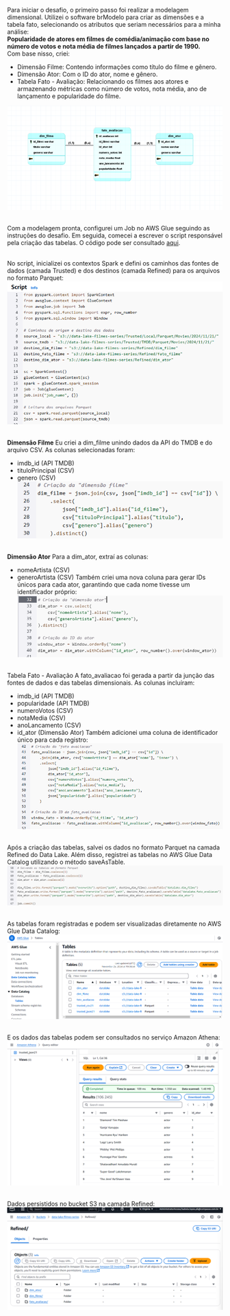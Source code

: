 Para iniciar o desafio, o primeiro passo foi realizar a modelagem dimensional. Utilizei o software brModelo para criar as dimensões e a tabela fato, selecionando os atributos que seriam necessários para a minha análise:  
**Popularidade de atores em filmes de comédia/animação com base no número de votos e nota média de filmes lançados a partir de 1990.**  
Com base nisso, criei:
- Dimensão Filme: Contendo informações como título do filme e gênero.
- Dimensão Ator: Com o ID do ator, nome e gênero.
- Tabela Fato - Avaliação: Relacionando os filmes aos atores e armazenando métricas como número de votos, nota média, ano de lançamento e popularidade do filme.

![Modelagem](Modelagem_refined.png)<br></br>

Com a modelagem pronta, configurei um Job no AWS Glue seguindo as instruções do desafio. Em seguida, comecei a escrever o script responsável pela criação das tabelas. O código pode ser consultado [aqui](refined.py).<br></br>
  
No script, inicializei os contextos Spark e defini os caminhos das fontes de dados (camada Trusted) e dos destinos (camada Refined) para os arquivos no formato Parquet:
![Evidencia 1](../evidencias/evidencia_1.webp)<br></br>


**Dimensão Filme**
Eu criei a dim_filme unindo dados da API do TMDB e do arquivo CSV. As colunas selecionadas foram:
- imdb_id (API TMDB)  
- tituloPrincipal (CSV)  
- genero (CSV)  
![Evidencia 2](../evidencias/evidencia_2.webp)<br></br>

**Dimensão Ator**
Para a dim_ator, extraí as colunas:
- nomeArtista (CSV)
- generoArtista (CSV)
Também criei uma nova coluna para gerar IDs únicos para cada ator, garantindo que cada nome tivesse um identificador próprio:
![Evidencia 3](../evidencias/evidencia_3.webp)<br></br>

Tabela Fato - Avaliação
A fato_avaliacao foi gerada a partir da junção das fontes de dados e das tabelas dimensionais. As colunas incluíram:
- imdb_id (API TMDB)
- popularidade (API TMDB)
- numeroVotos (CSV)
- notaMedia (CSV)
- anoLancamento (CSV)
- id_ator (Dimensão Ator)
Também adicionei uma coluna de identificador único para cada registro:
![Evidencia 4](../evidencias/evidencia_4.webp)<br></br>

Após a criação das tabelas, salvei os dados no formato Parquet na camada Refined do Data Lake. Além disso, registrei as tabelas no AWS Glue Data Catalog utilizando o método saveAsTable.
![Evidencia 5](../evidencias/evidencia_5.webp)<br></br>

As tabelas foram registradas e podem ser visualizadas diretamente no AWS Glue Data Catalog:
![Evidencia 6](../evidencias/evidencia_6.webp)<br></br>

E os dados das tabelas podem ser consultados no serviço Amazon Athena:
![Evidencia 7](../evidencias/evidencia_7.webp)<br></br>

Dados persistidos no bucket S3 na camada Refined:
![Evidencia 8](../evidencias/evidencia_8.webp)<br></br>








